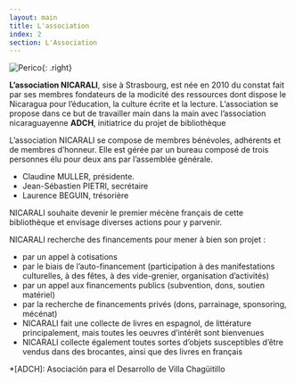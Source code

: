```yaml
---
layout: main
title: L'association
index: 2
section: L'Association
---
```


![Perico](http://nicarali.files.wordpress.com/2010/08/perico.png?w=950){: .right}

**L’association NICARALI**, sise à Strasbourg, est née en 2010 du constat fait par ses membres fondateurs de la modicité des ressources dont dispose le Nicaragua pour l’éducation, la  culture écrite et la lecture. L’association se propose  dans ce but de travailler main dans la main avec l’association nicaraguayenne **ADCH**, initiatrice du projet de bibliothèque

L’association NICARALI se compose de membres bénévoles, adhérents et  de membres d’honneur. Elle est gérée par un bureau composé de trois personnes élu pour deux ans par l’assemblée générale.

+ Claudine MULLER, présidente.
+ Jean-Sébastien PIETRI, secrétaire
+ Laurence BEGUIN, trésorière

NICARALI souhaite devenir le premier mécène français de cette bibliothèque et envisage diverses actions pour y parvenir.

NICARALI recherche des financements pour mener à bien son projet :

+   par un appel à cotisations
+   par le biais de l’auto-financement (participation à des manifestations culturelles, à des fêtes, à des vide-grenier, organisation d’activités)
+   par un appel aux financements publics (subvention, dons, soutien matériel)
+   par la recherche de financements  privés (dons, parrainage, sponsoring, mécénat)
+   NICARALI fait une collecte de livres en espagnol, de littérature principalement, mais toutes les oeuvres d’intérêt sont bienvenues
+   NICARALI collecte également toutes sortes d’objets susceptibles d’être vendus dans des brocantes, ainsi que des livres en français

*[ADCH]: Asociación para el Desarrollo de Villa Chagüitillo